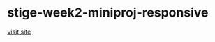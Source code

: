 # stige-week2-miniproj-responsive

[visit site](https://stige-week2-miniproj-responsive-2f2ev20f8-calebfelix.vercel.app/)
